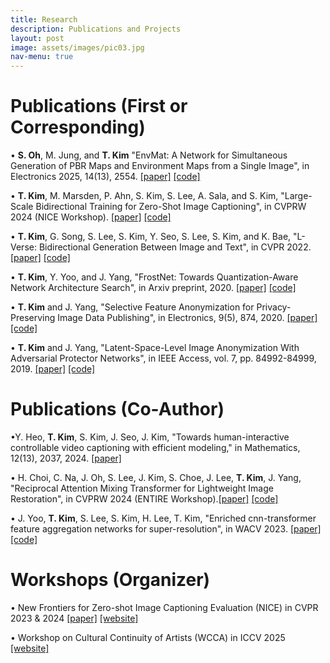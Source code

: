 ```yaml
---
title: Research
description: Publications and Projects
layout: post
image: assets/images/pic03.jpg
nav-menu: true
---
```


# Publications (First or Corresponding)
• **S. Oh**, M. Jung, and **T. Kim** "EnvMat: A Network for Simultaneous Generation of PBR Maps and Environment Maps from a Single Image", in Electronics 2025, 14(13), 2554.
 [[paper]](https://www.mdpi.com/2079-9292/14/13/2554) [[code]](https://github.com/Code-SY95/EnvMat)

• **T. Kim**, M. Marsden, P. Ahn, S. Kim, S. Lee, A. Sala, and S. Kim, "Large-Scale Bidirectional Training for Zero-Shot Image Captioning", in CVPRW 2024 (NICE Workshop).
 [[paper]](https://arxiv.org/abs/2211.06774) [[code]](https://github.com/MIMICLab/BITTERS)

• **T. Kim**, G. Song, S. Lee, S. Kim, Y. Seo, S. Lee, S. Kim, and K. Bae, "L-Verse: Bidirectional Generation Between Image and Text", in CVPR 2022.
  [[paper]](https://openaccess.thecvf.com/content/CVPR2022/html/Kim_L-Verse_Bidirectional_Generation_Between_Image_and_Text_CVPR_2022_paper.html) [[code]](https://github.com/MIMICLab/L-Verse)

• **T. Kim**, Y. Yoo, and J. Yang, "FrostNet: Towards Quantization-Aware Network Architecture Search", in Arxiv preprint, 2020.
  [[paper]](https://arxiv.org/abs/2006.09679) [[code]](https://github.com/clovaai/frostnet)

• **T. Kim** and J. Yang, "Selective Feature Anonymization for Privacy-Preserving Image Data Publishing", in Electronics, 9(5), 874, 2020.
  [[paper]](https://www.mdpi.com/2079-9292/9/5/874) [[code]](https://github.com/MIMICLab/PPSGAN)

• **T. Kim** and J. Yang, "Latent-Space-Level Image Anonymization With Adversarial Protector Networks", in IEEE Access, vol. 7, pp. 84992-84999, 2019.
  [[paper]](http://ieeexplore.ieee.org/stamp/stamp.jsp?tp=&arnumber=8744221&isnumber=8600701) [[code]](https://github.com/MIMICLab/PPAP)

# Publications (Co-Author)
•Y. Heo, **T. Kim**, S. Kim, J. Seo, J. Kim, "Towards human-interactive controllable video captioning with efficient modeling," in Mathematics, 12(13), 2037, 2024.
  [[paper]](https://www.mdpi.com/2227-7390/12/13/2037)
  
• H. Choi, C. Na, J. Oh, S. Lee, J. Kim, S. Choe, J. Lee, **T. Kim**, J. Yang, "Reciprocal Attention Mixing Transformer for Lightweight Image Restoration", in CVPRW 2024 (ENTIRE Workshop).[[paper]](https://openaccess.thecvf.com/content/CVPR2024W/NTIRE/papers/Choi_Reciprocal_Attention_Mixing_Transformer_for_Lightweight_Image_Restoration_CVPRW_2024_paper.pdf) [[code]](https://github.com/rami0205/RAMiT)

• J. Yoo, **T. Kim**, S. Lee, S. Kim, H. Lee, T. Kim, "Enriched cnn-transformer feature aggregation networks for super-resolution", in WACV 2023.
 [[paper]](https://openaccess.thecvf.com/content/WACV2023/papers/Yoo_Enriched_CNN-Transformer_Feature_Aggregation_Networks_for_Super-Resolution_WACV_2023_paper.pdf) [[code]](https://github.com/jinsuyoo/act)

# Workshops (Organizer)
• New Frontiers for Zero-shot Image Captioning Evaluation (NICE) in CVPR 2023 & 2024 [[paper]](https://openaccess.thecvf.com/content/CVPR2024W/NICE/html/Kim_NICE_CVPR_2023_Challenge_on_Zero-shot_Image_Captioning_CVPRW_2024_paper.html) [[website]](https://nice.lgresearch.ai/)

• Workshop on Cultural Continuity of Artists (WCCA) in ICCV 2025 [[website]](https://wccartists.github.io/)
